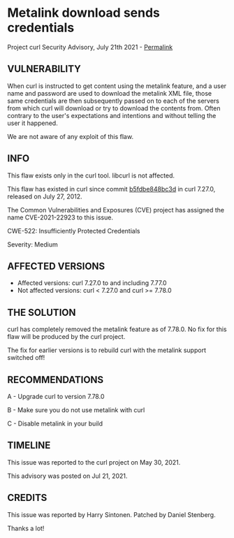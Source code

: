 Metalink download sends credentials
===================================

Project curl Security Advisory, July 21th 2021 -
[Permalink](https://curl.se/docs/CVE-2021-22923.html)

VULNERABILITY
-------------

When curl is instructed to get content using the metalink feature, and a user
name and password are used to download the metalink XML file, those same
credentials are then subsequently passed on to each of the servers from which
curl will download or try to download the contents from. Often contrary to the
user's expectations and intentions and without telling the user it happened.

We are not aware of any exploit of this flaw.

INFO
----

This flaw exists only in the curl tool. libcurl is not affected.

This flaw has existed in curl since commit
[b5fdbe848bc3d](https://github.com/curl/curl/commit/b5fdbe848bc3d) in curl
7.27.0, released on July 27, 2012.

The Common Vulnerabilities and Exposures (CVE) project has assigned the name
CVE-2021-22923 to this issue.

CWE-522: Insufficiently Protected Credentials

Severity: Medium

AFFECTED VERSIONS
-----------------

- Affected versions: curl 7.27.0 to and including 7.77.0
- Not affected versions: curl < 7.27.0 and curl >= 7.78.0

THE SOLUTION
------------

curl has completely removed the metalink feature as of 7.78.0. No fix for this
flaw will be produced by the curl project.

The fix for earlier versions is to rebuild curl with the metalink support
switched off!

RECOMMENDATIONS
--------------

 A - Upgrade curl to version 7.78.0

 B - Make sure you do not use metalink with curl

 C - Disable metalink in your build

TIMELINE
--------

This issue was reported to the curl project on May 30, 2021.

This advisory was posted on Jul 21, 2021.

CREDITS
-------

This issue was reported by Harry Sintonen. Patched by Daniel Stenberg.

Thanks a lot!
